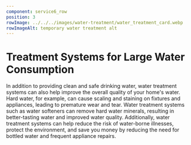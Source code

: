 ```yaml
---
component: service6_row
position: 3
rowImage: ../../../images/water-treatment/water_treatment_card.webp
rowImageAlt: temporary water treatment alt
---
```

#  Treatment Systems for Large Water Consumption

In addition to providing clean and safe drinking water, water treatment systems can also help improve the overall quality of your home's water. Hard water, for example, can cause scaling and staining on fixtures and appliances, leading to premature wear and tear. Water treatment systems such as water softeners can remove hard water minerals, resulting in better-tasting water and improved water quality. Additionally, water treatment systems can help reduce the risk of water-borne illnesses, protect the environment, and save you money by reducing the need for bottled water and frequent appliance repairs.

